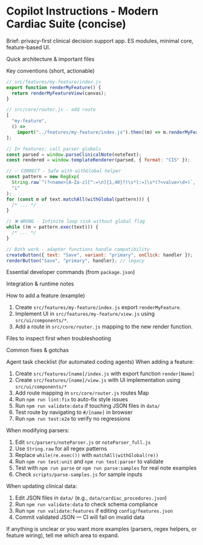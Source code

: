 # Copilot Instructions - Modern Cardiac Suite (concise)

Brief: privacy-first clinical decision support app. ES modules, minimal core, feature-based UI.

Quick architecture & important files

Key conventions (short, actionable)

```javascript
// src/features/my-feature/index.js
export function renderMyFeature() {
  return renderMyFeatureView(canvas);
}

// src/core/router.js - add route
[
  "my-feature",
  () =>
    import("../features/my-feature/index.js").then((m) => m.renderMyFeature()),
];
```

```javascript
// In features: call parser globals
const parsed = window.parseClinicalNote(noteText);
const rendered = window.templateRenderer(parsed, { format: "CIS" });
```

```javascript
// ✅ CORRECT - Safe with withGlobal helper
const pattern = new RegExp(
  String.raw`^(?<name>[A-Za-z][^:=\n]{1,40}?)\s*[:=]\s*(?<value>\d+)`,
  "i"
);
for (const m of text.matchAll(withGlobal(pattern))) {
  /* ... */
}

// ❌ WRONG - Infinite loop risk without global flag
while ((m = pattern.exec(text))) {
  /* ... */
}
```

```javascript
// Both work - adapter functions handle compatibility
createButton({ text: "Save", variant: "primary", onClick: handler });
renderButton("Save", "primary", handler); // legacy
```

Essential developer commands (from `package.json`)

Integration & runtime notes

How to add a feature (example)

1. Create `src/features/my-feature/index.js` export `renderMyFeature`.
2. Implement UI in `src/features/my-feature/view.js` using `src/ui/components/*`.
3. Add a route in `src/core/router.js` mapping to the new render function.

Files to inspect first when troubleshooting

Common fixes & gotchas

Agent task checklist (for automated coding agents)
When adding a feature:

1. Create `src/features/[name]/index.js` with export function `render[Name]`
2. Create `src/features/[name]/view.js` with UI implementation using `src/ui/components/*`
3. Add route mapping in `src/core/router.js` routes Map
4. Run `npm run lint:fix` to auto-fix style issues
5. Run `npm run validate:data` if touching JSON files in `data/`
6. Test route by navigating to `#/[name]` in browser
7. Run `npm run test:e2e` to verify no regressions

When modifying parsers:

1. Edit `src/parsers/noteParser.js` or `noteParser_full.js`
2. Use `String.raw` for all regex patterns
3. Replace `while(re.exec())` with `matchAll(withGlobal(re))`
4. Run `npm run test:unit` and `npm run test:parser` to validate
5. Test with `npm run parse` or `npm run parse:samples` for real note examples
6. Check `scripts/parse-samples.js` for sample inputs

When updating clinical data:

1. Edit JSON files in `data/` (e.g., `data/cardiac_procedures.json`)
2. Run `npm run validate:data` to check schema compliance
3. Run `npm run validate:features` if editing `config/features.json`
4. Commit validated JSON — CI will fail on invalid data

If anything is unclear or you want more examples (parsers, regex helpers, or feature wiring), tell me which area to expand.
